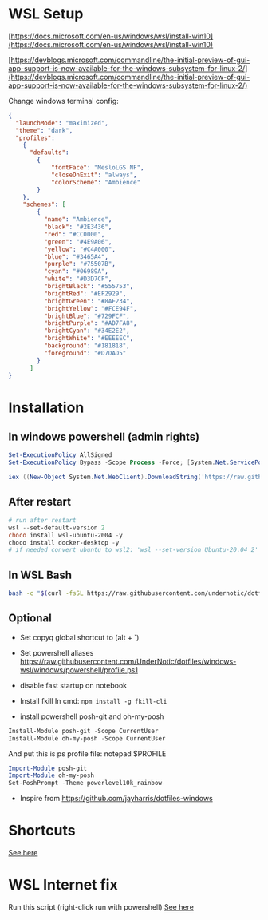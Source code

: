 # WSL Setup

[https://docs.microsoft.com/en-us/windows/wsl/install-win10](https://docs.microsoft.com/en-us/windows/wsl/install-win10)

[https://devblogs.microsoft.com/commandline/the-initial-preview-of-gui-app-support-is-now-available-for-the-windows-subsystem-for-linux-2/](https://devblogs.microsoft.com/commandline/the-initial-preview-of-gui-app-support-is-now-available-for-the-windows-subsystem-for-linux-2/)

Change windows terminal config:
```json
{
  "launchMode": "maximized",
  "theme": "dark",
  "profiles":
    {
      "defaults":
        {
            "fontFace": "MesloLGS NF",
            "closeOnExit": "always",
            "colorScheme": "Ambience"
        }
    },
    "schemes": [
        {
          "name": "Ambience",
          "black": "#2E3436",
          "red": "#CC0000",
          "green": "#4E9A06",
          "yellow": "#C4A000",
          "blue": "#3465A4",
          "purple": "#75507B",
          "cyan": "#06989A",
          "white": "#D3D7CF",
          "brightBlack": "#555753",
          "brightRed": "#EF2929",
          "brightGreen": "#8AE234",
          "brightYellow": "#FCE94F",
          "brightBlue": "#729FCF",
          "brightPurple": "#AD7FA8",
          "brightCyan": "#34E2E2",
          "brightWhite": "#EEEEEC",
          "background": "#181818",
          "foreground": "#D7DAD5"
        }
      ]
}
```

# Installation


## In windows powershell (admin rights)

```powershell
Set-ExecutionPolicy AllSigned
Set-ExecutionPolicy Bypass -Scope Process -Force; [System.Net.ServicePointManager]::SecurityProtocol = [System.Net.ServicePointManager]::SecurityProtocol -bor 3072; iex ((New-Object System.Net.WebClient).DownloadString('https://chocolatey.org/install.ps1'))
```

```powershell
iex ((New-Object System.Net.WebClient).DownloadString('https://raw.githubusercontent.com/UnderNotic/dotfiles/windows-wsl/windows/setup.ps1'))
```

## After restart

```powershell
# run after restart
wsl --set-default-version 2
choco install wsl-ubuntu-2004 -y
choco install docker-desktop -y
# if needed convert ubuntu to wsl2: 'wsl --set-version Ubuntu-20.04 2' 
```

## In WSL Bash
``` bash
bash -c "$(curl -fsSL https://raw.githubusercontent.com/undernotic/dotfiles/windows-wsl/configure.sh)"
```

## Optional
* Set copyq global shortcut to (alt + `)

* Set powershell aliases
https://raw.githubusercontent.com/UnderNotic/dotfiles/windows-wsl/windows/powershell/profile.ps1

* disable fast startup on notebook

* Install fkill
In cmd: `npm install -g fkill-cli`

* install powershell posh-git and oh-my-posh
```powershell
Install-Module posh-git -Scope CurrentUser
Install-Module oh-my-posh -Scope CurrentUser
```
And put this is ps profile file:
notepad $PROFILE
```powershell
Import-Module posh-git
Import-Module oh-my-posh
Set-PoshPrompt -Theme powerlevel10k_rainbow
```

* Inspire from https://github.com/jayharris/dotfiles-windows

# Shortcuts

[See here](https://github.com/UnderNotic/dotfiles/blob/windows-wsl/CHEATSHEET.md)

# WSL Internet fix
Run this script (right-click run with powershell)
[See here](https://github.com/UnderNotic/dotfiles/blob/windows-wsl/windows/wsl-fix/WSL2-Net-Fix.ps1)